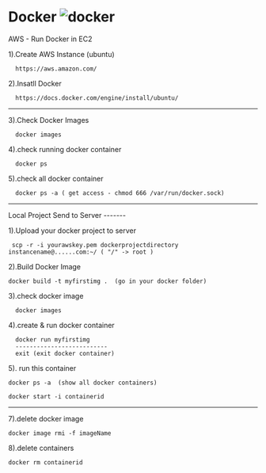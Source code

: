 # Docker  ![docker](https://user-images.githubusercontent.com/47558327/160234462-93679e1f-35a9-41d3-9560-ad7c223338a1.png)



AWS - Run Docker in EC2
  
  1).Create AWS Instance (ubuntu)
  
      https://aws.amazon.com/
  
  2).Insatll Docker
  
      https://docs.docker.com/engine/install/ubuntu/
 
 ---------------------------------------------------------------------------------------
  3).Check Docker Images
      
      docker images
  
  4).check running docker container
  
      docker ps
      
  5).check all docker container
  
      docker ps -a ( get access - chmod 666 /var/run/docker.sock)
      
 ---------------------------------------------------------------------------------------
 
 Local Project Send to Server -------
 
  1).Upload your docker project to server
  
     scp -r -i yourawskey.pem dockerprojectdirectory instancename@......com:~/ ( "/" -> root )
  
  2).Build Docker Image 
  
    docker build -t myfirstimg .  (go in your docker folder)
 
  3).check docker image
  
      docker images
      
 4).create & run docker container
 
      docker run myfirstimg
      --------------------------
      exit (exit docker container)
      
 5). run this container
  
    docker ps -a  (show all docker containers)
    
    docker start -i containerid
    
---------------------------------------------------------------------------------------

7).delete docker image

    docker image rmi -f imageName
    
8).delete containers
    
    docker rm containerid
    
    
    

      
